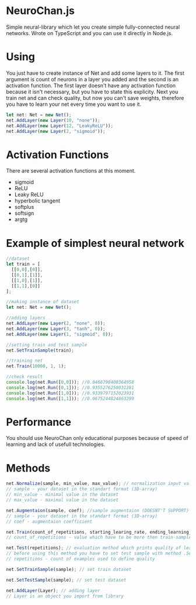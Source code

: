 # NeuroChan.js
Simple neural-library which let you create simple fully-connected neural networks. Wrote on TypeScript and you can use it directly in Node.js.

# Using
You just have to create instance of Net and add some layers to it. The first argument is count of neurons in a layer you added and the second is an activation function. The first layer doesn't have any activation function because it isn't necessary, but you have to state this explicity.
Next you train net and can check quality, but now you can't save weights, therefore you have to learn your net every time you want to use it.


```ts
let net: Net = new Net();
net.AddLayer(new Layer(10, "none"));
net.AddLayer(new Layer(12, "LeakyReLU"));
net.AddLayer(new Layer(2, "sigmoid"));
```

# Activation Functions
There are several activation functions at this moment.
* sigmoid
* ReLU
* Leaky ReLU
* hyperbolic tangent
* softplus
* softsign
* argtg

# Example of simplest neural network
```ts
//dataset
let train = [
  [[0,0],[0]],
  [[0,1],[1]],
  [[1,0],[1]],
  [[1,1],[0]]
];

//making instance of dataset
let net: Net = new Net();

//adding layers
net.AddLayer(new Layer(2, "none", 0));
net.AddLayer(new Layer(3, "tanh", 0));
net.AddLayer(new Layer(1, "sigmoid", 0));

//setting train and test sample
net.SetTrainSample(train);

//training net
net.Train(10000, 1, 1);

//check result
console.log(net.Run([0,0])); //0.0468798408364958
console.log(net.Run([0,1])); //0.9355276250031281
console.log(net.Run([1,0])); //0.9339797152023931
console.log(net.Run([1,1])); //0.0675244824863299
```

# Performance
You should use NeuroChan only educational purposes because of speed of learning and lack of usefull technologies.

# Methods
```js
net.Normalize(sample, min_value, max_value); // normalization input values
// sample - your dataset in the standart format (3D-array)
// min_value - minimal value in the dataset
// max_value - maximal value in the dataset

net.Augmentaion(sample, coef); //sample augmentaion (DOESNT'T SUPPORT)
// sample - your dataset in the standart format (3D-array)
// coef - augmentaion coefficient

net.Train(count_of_repetitions, starting_learing_rate, ending_learning_rate);
// count_of_repetitions - value which have to be more then train-sample 3-5 times

net.Test(repetitions); // evaluation method which prints quality of learning
// before using this method you have to set test sample with method .SetTestSample(test_sample)
// repetitions - count of examples used to define quality

net.SetTrainSample(sample); // set train dataset

net.SetTestSample(sample); // set test dataset

net.AddLayer(Layer); // adding layer
// Layer is an object you import from library
```
